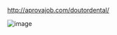 http://aprovajob.com/doutordental/

![image](https://user-images.githubusercontent.com/46444941/114977127-92faf700-9e5d-11eb-9748-83c39095089d.png)
